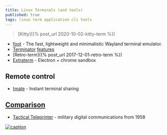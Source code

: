```yaml
---
title: Linux Terminals (and tools)
published: true
tags: linux term application cli tools
---
```

> [Kitty]({% post_url 2020-10-02-kitty-term %})

- [foot](https://github.com/DanteAlighierin/foot#-foot) - The fast, lightweight and minimalistic Wayland terminal emulator.
- [Terminator](https://code.launchpad.net/terminator/) [features](https://github.com/software-jessies-org/jessies/wiki/Terminator)
- [Retro-term]({% post_url 2017-12-01-retro-term %})
- [Extraterm](https://extraterm.org/index.html) - Electron + chrome sandbox

## Remote control

- [tmate](https://tmate.io/) - Instant terminal sharing


## [Comparison](https://lifehacker.com/5858676/the-best-terminal-emulator-for-linux)

- [Tactical Teleprinter](https://www.youtube.com/watch?v=U-1fwku4hOs) - military digital communications from 1958

[![caption](https://img.youtube.com/vi/2XLZ4Z8LpEE/0.jpg)](https://www.youtube.com/watch?v=2XLZ4Z8LpEE)
